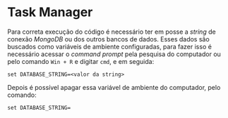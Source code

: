 # Task Manager

Para correta execução do código é necessário ter em posse a *string* de conexão *MongoDB* ou dos outros bancos de dados. Esses dados são buscados como variáveis de ambiente configuradas, para fazer isso é necessário acessar o *command prompt* pela pesquisa do computador ou pelo comando `Win + R` e digitar `cmd`, e em seguida:

```
set DATABASE_STRING=<valor da string>
```

Depois é possível apagar essa variável de ambiente do computador, pelo comando:

```
set DATABASE_STRING=
```